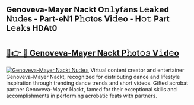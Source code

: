 ## Genoveva-Mayer Nackt O𝚗𝚕yf𝚊ns L𝚎a𝚔ed N𝚞𝚍es - Part-eN1 P𝚑𝚘tos Vi𝚍𝚎o - H𝚘𝚝 Part L𝚎a𝚔s HDAt0

# <h2><a href="http://kfc9rk9.oniu.top/?m=Genoveva-Mayer+Nackt">🔗👉 🔴 Genoveva-Mayer Nackt P𝚑ot𝚘𝚜 V𝚒d𝚎o</a></h2>

[![Genoveva-Mayer Nackt Nu𝚍e𝚜](https://i.imgur.com/0qMVB7G.gif)](http://kfc9rk9.oniu.top/?m=Genoveva-Mayer+Nackt)
Virtual content creator and entertainer Genoveva-Mayer Nackt, recognized for distributing dance and lifestyle inspiration through trending dance trends and short videos. Gifted acrobat partner Genoveva-Mayer Nackt, famed for their exceptional skills and accomplishments in performing acrobatic feats with partners.  
